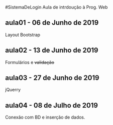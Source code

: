 #SistemaDeLogin
Aula de intrdoução à Prog. Web

## aula01 - 06 de Junho de 2019
Layout Bootstrap

## aula02 - 13 de Junho de 2019
Formulários e ~~validação~~

## aula03 - 27 de Junho de 2019
jQuerry

## aula04 - 08 de Julho de 2019
Conexão com BD e inserção de dados.